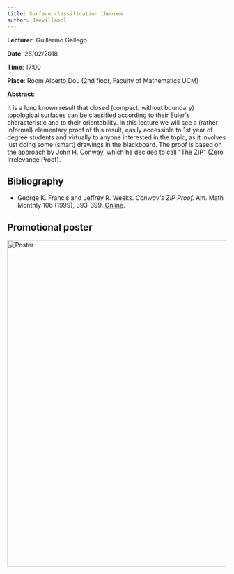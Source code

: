 ```yaml
---
title: Surface classification theorem
author: Jsevillamol
---
```

**Lecturer**: Guillermo Gallego

**Date**: 28/02/2018

**Time**: 17:00

**Place**: Room Alberto Dou (2nd floor, Faculty of Mathematics UCM)

**Abstract**:

It is a long known result that closed (compact, without boundary) topological surfaces can be classified according to their Euler's characteristic and to their orientability. In this lecture we will see a (rather informal) elementary proof of this result, easily accessible to 1st year of degree students and virtually to anyone interested in the topic, as it involves just doing some (smart) drawings in the blackboard. The proof is based on the approach by John H. Conway, which he decided to call "The ZIP" (Zero Irrelevance Proof).

## Bibliography
* George K. Francis and Jeffrey R. Weeks. *Conway's ZIP Proof.* Am. Math Monthly 106 (1999), 393-399. [Online](http://www.maths.ed.ac.uk/~aar/papers/francisweeks.pdf).


## Promotional poster
 <img src="https://document-export.canva.com/DACvlDKaRS0/81/preview/0001-854550780.png" alt="Poster" style="width: 750px;"/>